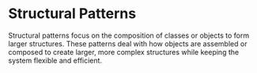 # Structural Patterns

Structural patterns focus on the composition of classes or objects to form larger structures. These patterns deal with how objects are assembled or composed to create larger, more complex structures while keeping the system flexible and efficient.

